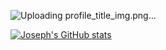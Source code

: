 ![Uploading profile_title_img.png…]()

[![Joseph's GitHub stats](https://github-readme-stats.vercel.app/api?username=josephpicardat)](https://github.com/josephpicardat/github-readme-stats)
<!--
**josephpicardat/josephpicardat** is a ✨ _special_ ✨ repository because its `README.md` (this file) appears on your GitHub profile.

Here are some ideas to get you started:

- 🔭 I’m currently working on ...
- 🌱 I’m currently learning ...
- 👯 I’m looking to collaborate on ...
- 🤔 I’m looking for help with ...
- 💬 Ask me about ...
- 📫 How to reach me: ...
- 😄 Pronouns: ...
- ⚡ Fun fact: ...
-->
